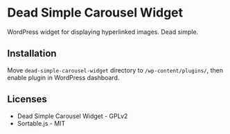 # Dead Simple Carousel Widget

WordPress widget for displaying hyperlinked images. Dead simple.

## Installation

Move `dead-simple-carousel-widget` directory to `/wp-content/plugins/`, then enable plugin in WordPress dashboard. 

## Licenses

* Dead Simple Carousel Widget - GPLv2
* Sortable.js - MIT
